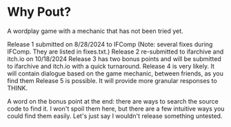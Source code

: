 # Why Pout?

A wordplay game with a mechanic that has not been tried yet.

Release 1 submitted on 8/28/2024 to IFComp
(Note: several fixes during IFComp. They are listed in fixes.txt.)
Release 2 re-submitted to ifarchive and itch.io on 10/18/2024
Release 3 has two bonus points and will be submitted to ifarchive and itch.io with a quick turnaround.
Release 4 is very likely. It will contain dialogue based on the game mechanic, between friends, as you find them
Release 5 is possible. It will provide more granular responses to THINK.

A word on the bonus point at the end: there are ways to search the source code to find it. I won't spoil them here, but there are a few intuitive ways you could find them easily. Let's just say I wouldn't release something untested.